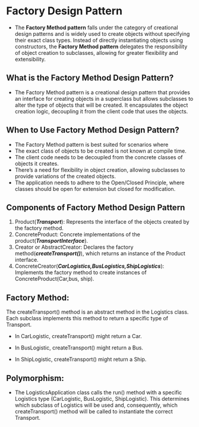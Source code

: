 # Factory Design Pattern 
- The **Factory Method pattern** falls under the category of creational design patterns and is widely used to create objects without specifying their exact class types. Instead of directly instantiating objects using constructors, the **Factory Method pattern** delegates the responsibility of object creation to subclasses, allowing for greater flexibility and extensibility.

## What is the Factory Method Design Pattern?
- The Factory Method pattern is a creational design pattern that provides an interface for creating objects in a superclass but allows subclasses to alter the type of objects that will be created. It encapsulates the object creation logic, decoupling it from the client code that uses the objects.

## When to Use Factory Method Design Pattern?
- The Factory Method pattern is best suited for scenarios where
- The exact class of objects to be created is not known at compile time.
- The client code needs to be decoupled from the concrete classes of objects it creates.
- There’s a need for flexibility in object creation, allowing subclasses to provide variations of the created objects.
- The application needs to adhere to the Open/Closed Principle, where classes should be open for extension but closed for modification.

## Components of Factory Method Design Pattern
1. Product(***Transport***): Represents the interface of the objects created by the factory method.
2. ConcreteProduct: Concrete implementations of the product(***TransportInterface***).
3. Creator or AbstractCreator: Declares the factory method(***createTransport()***), which returns an instance of the Product interface.
4. ConcreteCreator(***CarLogistics,BusLogistics,ShipLogistics***): Implements the factory method to create instances of ConcreteProduct(Car,bus, ship).



## Factory Method: 
The createTransport() method is an abstract method in the Logistics class. Each subclass implements this method to return a specific type of Transport.
- In CarLogistic, createTransport() might return a Car.

- In BusLogistic, createTransport() might return a Bus.
- In ShipLogistic, createTransport() might return a Ship.
##  Polymorphism: 
- The LogisticsApplication class calls the run() method with a specific Logistics type (CarLogistic, BusLogistic, ShipLogistic). This determines which subclass of Logistics will be used and, consequently, which createTransport() method will be called to instantiate the correct Transport.